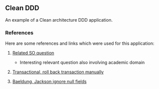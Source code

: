 ## Clean DDD

An example of a Clean architecture DDD application.

### References

Here are some references and links which were used for this application:

1. [Related SO question](https://stackoverflow.com/questions/54013963/ddd-approach-where-to-enforce-business-rules-without-aggregate)
    - Interesting relevant question also involving academic domain

2. [Transactional, roll back transaction manually](https://stackoverflow.com/a/23502214)

3. [Baeldung, Jackson ignore null fields](https://www.baeldung.com/jackson-ignore-null-fields)